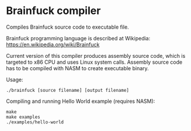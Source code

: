 # Brainfuck compiler
Compiles Brainfuck source code to executable file.

Brainfuck programming language is described at Wikipedia: https://en.wikipedia.org/wiki/Brainfuck

Current version of this compiler produces assembly source code, which is targeted to x86 CPU and uses Linux system calls. Assembly source code has to be compiled with NASM to create executable binary.

Usage:

    ./brainfuck [source filename] [output filename]

Compiling and running Hello World example (requires NASM):

    make
    make examples
    ./examples/hello-world
